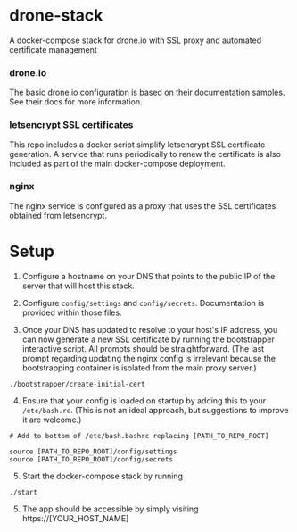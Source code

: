 # drone-stack

A docker-compose stack for drone.io with SSL proxy and automated certificate management 

### drone.io

The basic drone.io configuration is based on their documentation samples. See their docs for more information. 

### letsencrypt SSL certificates

This repo includes a docker script simplify letsencrypt SSL certificate generation. A service that runs periodically to renew the certificate is also included as part of the main docker-compose deployment.

### nginx

The nginx service is configured as a proxy that uses the SSL certificates obtained from letsencrypt.

# Setup

1. Configure a hostname on your DNS that points to the public IP of the server that will host this stack.

2. Configure `config/settings` and `config/secrets`.  Documentation is provided within those files. 

3. Once your DNS has updated to resolve to your host's IP address, you can now generate a new SSL certificate by running the bootstrapper interactive script. All prompts should be straightforward. (The last prompt regarding updating the nginx config is irrelevant because the bootstrapping container is isolated from the main proxy server.)

```
./bootstrapper/create-initial-cert
``` 

4. Ensure that your config is loaded on startup by adding this to your `/etc/bash.rc`. (This is not an ideal approach, but suggestions to improve it are welcome.)  

```
# Add to bottom of /etc/bash.bashrc replacing [PATH_TO_REPO_ROOT]

source [PATH_TO_REPO_ROOT]/config/settings
source [PATH_TO_REPO_ROOT]/config/secrets
```

5. Start the docker-compose stack by running 

```
./start
```

5. The app should be accessible by simply visiting https://[YOUR_HOST_NAME]
